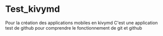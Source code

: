 # Test_kivymd
Pour la création des applications mobiles en kivymd
C'est une application test de github
pour comprendre le fonctionnement de git et  github
